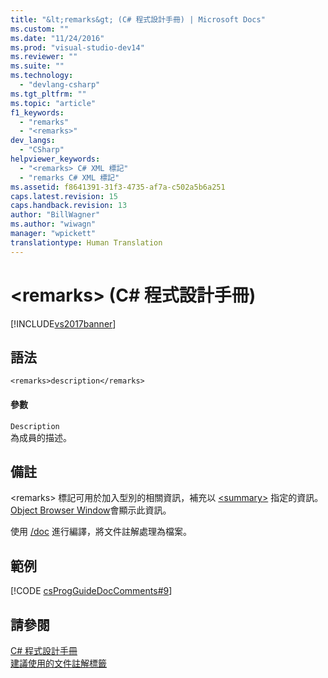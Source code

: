 ```yaml
---
title: "&lt;remarks&gt; (C# 程式設計手冊) | Microsoft Docs"
ms.custom: ""
ms.date: "11/24/2016"
ms.prod: "visual-studio-dev14"
ms.reviewer: ""
ms.suite: ""
ms.technology: 
  - "devlang-csharp"
ms.tgt_pltfrm: ""
ms.topic: "article"
f1_keywords: 
  - "remarks"
  - "<remarks>"
dev_langs: 
  - "CSharp"
helpviewer_keywords: 
  - "<remarks> C# XML 標記"
  - "remarks C# XML 標記"
ms.assetid: f8641391-31f3-4735-af7a-c502a5b6a251
caps.latest.revision: 15
caps.handback.revision: 13
author: "BillWagner"
ms.author: "wiwagn"
manager: "wpickett"
translationtype: Human Translation
---
```

# &lt;remarks&gt; (C# 程式設計手冊)
[!INCLUDE[vs2017banner](../../../csharp/includes/vs2017banner.md)]

## 語法  
  
```  
<remarks>description</remarks>  
```  
  
#### 參數  
 `Description`  
 為成員的描述。  
  
## 備註  
 \<remarks\> 標記可用於加入型別的相關資訊，補充以 [\<summary\>](../../../csharp/programming-guide/xmldoc/summary.md) 指定的資訊。  [Object Browser Window](http://msdn.microsoft.com/zh-tw/3c7f1673-1f0d-41b1-94ca-a3dcfcb82cda)會顯示此資訊。  
  
 使用 [\/doc](../../../csharp/language-reference/compiler-options/doc-compiler-option.md) 進行編譯，將文件註解處理為檔案。  
  
## 範例  
 [!CODE [csProgGuideDocComments#9](../CodeSnippet/VS_Snippets_VBCSharp/csProgGuideDocComments#9)]  
  
## 請參閱  
 [C\# 程式設計手冊](../../../csharp/programming-guide/index.md)   
 [建議使用的文件註解標籤](../../../csharp/programming-guide/xmldoc/recommended-tags-for-documentation-comments.md)